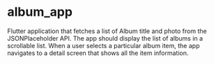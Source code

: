 # album_app

Flutter application that fetches a list of Album title and photo from the JSONPlaceholder API. The app should display the list of albums in a scrollable list. When a user selects a particular album item, the app navigates to a detail screen that shows all the item information.
